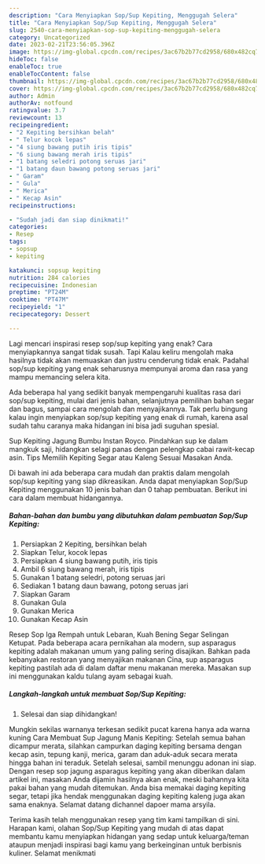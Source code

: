 ```yaml
---
description: "Cara Menyiapkan Sop/Sup Kepiting, Menggugah Selera"
title: "Cara Menyiapkan Sop/Sup Kepiting, Menggugah Selera"
slug: 2540-cara-menyiapkan-sop-sup-kepiting-menggugah-selera
category: Uncategorized
date: 2023-02-21T23:56:05.396Z
image: https://img-global.cpcdn.com/recipes/3ac67b2b77cd2958/680x482cq70/sopsup-kepiting-foto-resep-utama.jpg
hideToc: false
enableToc: true
enableTocContent: false
thumbnail: https://img-global.cpcdn.com/recipes/3ac67b2b77cd2958/680x482cq70/sopsup-kepiting-foto-resep-utama.jpg
cover: https://img-global.cpcdn.com/recipes/3ac67b2b77cd2958/680x482cq70/sopsup-kepiting-foto-resep-utama.jpg
author: Admin
authorAv: notfound
ratingvalue: 3.7
reviewcount: 13
recipeingredient:
- "2 Kepiting bersihkan belah"
- " Telur kocok lepas"
- "4 siung bawang putih iris tipis"
- "6 siung bawang merah iris tipis"
- "1 batang seledri potong seruas jari"
- "1 batang daun bawang potong seruas jari"
- " Garam"
- " Gula"
- " Merica"
- " Kecap Asin"
recipeinstructions:

- "Sudah jadi dan siap dinikmati!"
categories:
- Resep
tags:
- sopsup
- kepiting

katakunci: sopsup kepiting 
nutrition: 284 calories
recipecuisine: Indonesian
preptime: "PT24M"
cooktime: "PT47M"
recipeyield: "1"
recipecategory: Dessert

---
```



Lagi mencari inspirasi resep sop/sup kepiting yang enak? Cara menyiapkannya sangat tidak susah. Tapi Kalau keliru mengolah maka hasilnya tidak akan memuaskan dan justru cenderung tidak enak. Padahal sop/sup kepiting yang enak seharusnya mempunyai aroma dan rasa yang mampu memancing selera kita.


Ada beberapa hal yang sedikit banyak mempengaruhi kualitas rasa dari sop/sup kepiting, mulai dari jenis bahan, selanjutnya pemilihan bahan segar dan bagus, sampai cara mengolah dan menyajikannya. Tak perlu bingung kalau ingin menyiapkan sop/sup kepiting yang enak di rumah, karena asal sudah tahu caranya maka hidangan ini bisa jadi suguhan spesial.

Sup Kepiting Jagung Bumbu Instan Royco. Pindahkan sup ke dalam mangkuk saji, hidangkan selagi panas dengan pelengkap cabai rawit-kecap asin. Tips Memilih Kepiting Segar atau Kaleng Sesuai Masakan Anda.


Di bawah ini ada beberapa cara mudah dan praktis dalam mengolah sop/sup kepiting yang siap dikreasikan. Anda dapat menyiapkan Sop/Sup Kepiting menggunakan 10 jenis bahan dan 0 tahap pembuatan. Berikut ini cara dalam membuat hidangannya.

<!--inarticleads1-->

##### Bahan-bahan dan bumbu yang dibutuhkan dalam pembuatan Sop/Sup Kepiting:

1. Persiapkan 2 Kepiting, bersihkan belah
1. Siapkan  Telur, kocok lepas
1. Persiapkan 4 siung bawang putih, iris tipis
1. Ambil 6 siung bawang merah, iris tipis
1. Gunakan 1 batang seledri, potong seruas jari
1. Sediakan 1 batang daun bawang, potong seruas jari
1. Siapkan  Garam
1. Gunakan  Gula
1. Gunakan  Merica
1. Gunakan  Kecap Asin


Resep Sop Iga Rempah untuk Lebaran, Kuah Bening Segar Selingan Ketupat. Pada beberapa acara pernikahan ala modern, sup asparagus kepiting adalah makanan umum yang paling sering disajikan. Bahkan pada kebanyakan restoran yang menyajikan makanan Cina, sup asparagus kepiting pastilah ada di dalam daftar menu makanan mereka. Masakan sup ini menggunakan kaldu tulang ayam sebagai kuah. 

<!--inarticleads2-->

##### Langkah-langkah untuk membuat Sop/Sup Kepiting:


1. Selesai dan siap dihidangkan!

Mungkin sekilas warnanya terkesan sedikit pucat karena hanya ada warna kuning Cara Membuat Sup Jagung Manis Kepiting: Setelah semua bahan dicampur merata, silahkan campurkan daging kepiting bersama dengan kecap asin, tepung kanji, merica, garam dan aduk-aduk secara merata hingga bahan ini teraduk. Setelah selesai, sambil menunggu adonan ini siap. Dengan resep sop jagung asparagus kepiting yang akan diberikan dalam artikel ini, masakan Anda dijamin hasilnya akan enak, meski bahannya kita pakai bahan yang mudah ditemukan. Anda bisa memakai daging kepiting segar, tetapi jika hendak menggunakan daging kepiting kaleng juga akan sama enaknya. Selamat datang dichannel dapoer mama arsyila. 

Terima kasih telah menggunakan resep yang tim kami tampilkan di sini. Harapan kami, olahan Sop/Sup Kepiting yang mudah di atas dapat membantu kamu menyiapkan hidangan yang sedap untuk keluarga/teman ataupun menjadi inspirasi bagi kamu yang berkeinginan untuk berbisnis kuliner. Selamat menikmati
